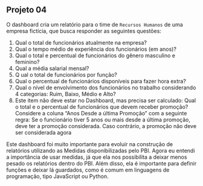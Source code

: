 ## Projeto 04

O dashboard cria um relatório para o time de ```Recursos Humanos``` de uma empresa fictícia, que busca responder as seguintes questões:

1. Qual o total de funcionários atualmente na empresa?
2. Qual o tempo médio de experiência dos funcionários (em anos)?
3. Qual o total e percentual de funcionários do gênero masculino e feminino?
4. Qual a média salarial mensal?
5. Q ual o total de funcionários por função?
6. Qual o percentual de funcionários disponíveis para fazer hora extra?
7. Qual o nível de envolvimento dos funcionários no trabalho considerando 4 categorias: Ruim, Baixo, Médio e Alto?
8. Este item não deve estar no Dashboard, mas precisa ser calculado: Qual o total e o percentual de funcionários que devem receber promoção? Considere a coluna “Anos Desde a última Promoção” com a seguinte regra: Se o funcionário tiver 5 anos ou mais desde a última promoção, deve ter a promoção considerada. Caso contrário, a promoção não deve ser considerada agora

Este dashboard foi muito importante para evoluir na construção de relatórios utilizando as Medidas disponibilizadas pelo PBI. Agora eu entendi a importância de  usar medidas, já que ela nos possibilita a deixar menos pesado os relatórios dentro do PBI.
Além disso, ela é importante para definir funções e deixar lá guardados, como é comum em linguagens de programação, tipo JavaScript ou Python.
